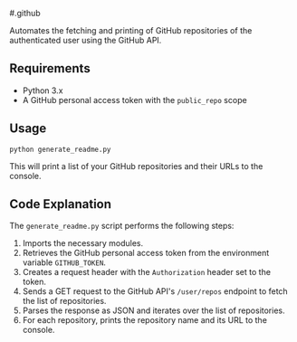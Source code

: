 #.github

Automates the fetching and printing of GitHub repositories of the authenticated user using the GitHub API.

## Requirements

- Python 3.x
- A GitHub personal access token with the `public_repo` scope

## Usage

```
python generate_readme.py
```

This will print a list of your GitHub repositories and their URLs to the console.

## Code Explanation

The `generate_readme.py` script performs the following steps:

1. Imports the necessary modules.
2. Retrieves the GitHub personal access token from the environment variable `GITHUB_TOKEN`.
3. Creates a request header with the `Authorization` header set to the token.
4. Sends a GET request to the GitHub API's `/user/repos` endpoint to fetch the list of repositories.
5. Parses the response as JSON and iterates over the list of repositories.
6. For each repository, prints the repository name and its URL to the console.
